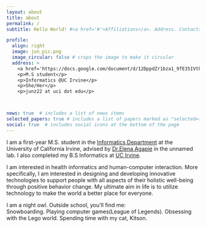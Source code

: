```yaml
---
layout: about
title: about
permalink: /
subtitle: Hello World! #<a href='#'>Affiliations</a>. Address. Contacts. Moto. Etc.

profile:
  align: right
  image: jun_pic.png
  image_circular: false # crops the image to make it circular
  address: >
    <a href='https://docs.google.com/document/d/12DppdZr1bza1_9fE35IVtk3m3LTnYSHs/edit?usp=sharing&ouid=100460228826122731942&rtpof=true&sd=true'>CV</a>
    <p>M.S student</p>
    <p>Informatics @UC Irvine</p>
    <p>She/Her</p>
    <p>junz22 at uci dot edu</p>



news: true  # includes a list of news items
selected_papers: true # includes a list of papers marked as "selected={true}"
social: true  # includes social icons at the bottom of the page
---
```

I am a first-year M.S. student in the [Informatics Department](https://www.informatics.uci.edu/) at the University of California Irvine, advised by [Dr.Elena Agapie]( https://eagapie.com/) in the unnamed lab. I also completed my B.S Informatics at [UC Irvine](https://uci.edu/).

I am interested in health informatics and human-computer interaction. More specifically, I am interested in designing and developing innovative technologies to support people with all aspects of their holistic well-being through positive behavior change. My ultimate aim in life is to utilize technology to make the world a better place for everyone.

I am a night owl. Outside school, you'll find me:  
Snowboarding. Playing computer games(League of Legends). Obsessing with the Lego world. Spending time with my cat, Kitson.

